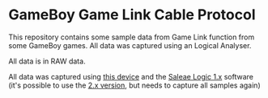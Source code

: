 # GameBoy Game Link Cable Protocol
This repository contains some sample data from Game Link function from some GameBoy games. All data was captured using an Logical Analyser.

All data is in RAW data.

All data was captured using [this device](https://pt.aliexpress.com/item/4000190740610.html) and the [Saleae Logic 1.x](https://support.saleae.com/logic-software/legacy-software/older-software-releases#logic-1-x-download-links) software (it's possible to use the [2.x version](https://www.saleae.com/pt/downloads/), but needs to capture all samples again)
